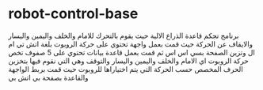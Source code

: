 # robot-control-base
برنامج تجكم قاعدة الذراع الالية حيث يقوم بالتحرك للامام والخلف واليمين واليسار والايقاف عن الحركة حيث قمت بعمل واجهة تحتوي على حركة الروبوت بلغة
اتش تي ام ال وتزين الصفحة بسي اس اس ثم قمت بعمل قاعدة بيانات تحتوي على 5 صفوف تخص حركة الروبوت اي الامام والخلف واليمين واليسار والتوقف وهي التي نقوم فيها بتخزين الحرف المخصص حسب الحركة التي يتم اختياراها للروبوت حيث قمت بربط الواجهة والقاعدة بصفحة بي اتش بي  
